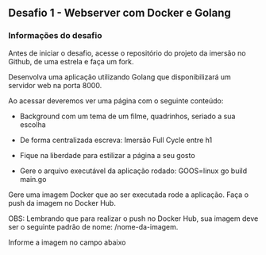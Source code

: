 ## Desafio 1 - Webserver com Docker e Golang

### Informações do desafio
Antes de iniciar o desafio, acesse o repositório do projeto da imersão no Github, de uma estrela e faça um fork.

Desenvolva uma aplicação utilizando Golang que disponibilizará um servidor web na porta 8000.

Ao acessar deveremos ver uma página com o seguinte conteúdo:

- Background com um tema de um filme, quadrinhos, seriado a sua escolha

- De forma centralizada escreva: Imersão Full Cycle entre h1

- Fique na liberdade para estilizar a página a seu gosto

- Gere o arquivo executável da aplicação rodado: GOOS=linux go build main.go


Gere uma imagem Docker que ao ser executada rode a aplicação. Faça o push da imagem no Docker Hub.


OBS: Lembrando que para realizar o push no Docker Hub, sua imagem deve ser o seguinte padrão de nome: <seulogin>/nome-da-imagem.

Informe a imagem no campo abaixo